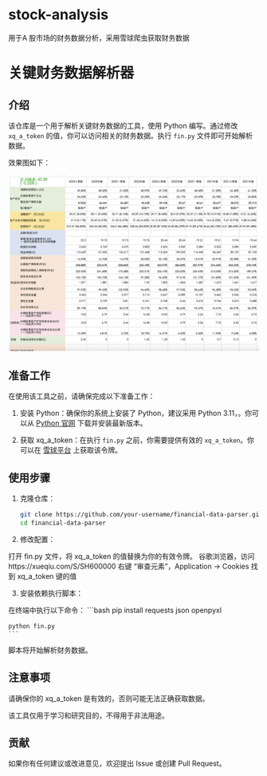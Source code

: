 # stock-analysis
用于A 股市场的财务数据分析，采用雪球爬虫获取财务数据

# 关键财务数据解析器

## 介绍

该仓库是一个用于解析关键财务数据的工具，使用 Python 编写。通过修改 `xq_a_token` 的值，你可以访问相关的财务数据。执行 `fin.py` 文件即可开始解析数据。

效果图如下：

![Example Image](imgs/example.png)


## 准备工作

在使用该工具之前，请确保完成以下准备工作：

1. 安装 Python：确保你的系统上安装了 Python，建议采用 Python 3.11，。你可以从 [Python 官网](https://www.python.org/) 下载并安装最新版本。

2. 获取 xq_a_token：在执行 `fin.py` 之前，你需要提供有效的 `xq_a_token`。你可以在 [雪球平台](https://xueqiu.com) 上获取该令牌。

## 使用步骤

1. 克隆仓库：

   ```bash
   git clone https://github.com/your-username/financial-data-parser.git
   cd financial-data-parser
   ```
   

2. 修改配置：

打开 fin.py 文件，将 xq_a_token 的值替换为你的有效令牌。
谷歌浏览器，访问https://xueqiu.com/S/SH600000
右键 “审查元素”，Application -> Cookies 找到 xq_a_token 键的值

3. 安装依赖执行脚本：

在终端中执行以下命令：
    ```bash
    pip install requests json openpyxl
    
    python fin.py
    ```
脚本将开始解析财务数据。

## 注意事项

请确保你的 xq_a_token 是有效的，否则可能无法正确获取数据。

该工具仅用于学习和研究目的，不得用于非法用途。

## 贡献
如果你有任何建议或改进意见，欢迎提出 Issue 或创建 Pull Request。





